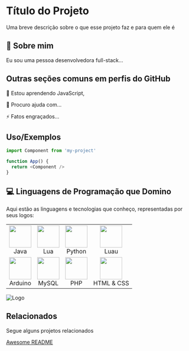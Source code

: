 
# Título do Projeto

Uma breve descrição sobre o que esse projeto faz e para quem ele é


## 🚀 Sobre mim
Eu sou uma pessoa desenvolvedora full-stack...


## Outras seções comuns em perfis do GitHub

🧠 Estou aprendendo JavaScript,

🤔 Procuro ajuda com...


⚡️ Fatos engraçados...




## Uso/Exemplos

```javascript
import Component from 'my-project'

function App() {
  return <Component />
}
```
## 💻 Linguagens de Programação que Domino

Aqui estão as linguagens e tecnologias que conheço, representadas por seus logos:

<table>
  <tr>
    <td align="center"><img src="https://upload.wikimedia.org/wikipedia/en/3/30/Java_programming_language_logo.svg" width="60"/><br>Java</td>
    <td align="center"><img src="https://upload.wikimedia.org/wikipedia/commons/c/cf/Lua-Logo.svg" width="60"/><br>Lua</td>
    <td align="center"><img src="https://upload.wikimedia.org/wikipedia/commons/c/c3/Python-logo-notext.svg" width="60"/><br>Python</td>
    <td align="center"><img src="https://luau.org/assets/images/luau-88.png" width="60"/><br>Luau</td>
  </tr>
  <tr>
    <td align="center"><img src="https://upload.wikimedia.org/wikipedia/commons/8/87/Arduino_Logo.svg" width="60"/><br>Arduino</td>
    <td align="center"><img src="https://freebiesupply.com/logos/mysql-logo-2/" width="60"/><br>MySQL</td>
    <td align="center"><img src="https://upload.wikimedia.org/wikipedia/commons/2/27/PHP-logo.svg" width="60"/><br>PHP</td>
    <td align="center"><img src="https://commons.wikimedia.org/wiki/File:CSS3_and_HTML5_logos_and_wordmarks.svg#/media/File:CSS3_and_HTML5_logos_and_wordmarks.svg" width="60"/><br>HTML & CSS</td>
  </tr>
</table>

![Logo](https://kilpz.gallerycdn.vsassets.io/extensions/kilpz/catnap-theme/1.0.8/1758244576902/Microsoft.VisualStudio.Services.Icons.Default)


## Relacionados

Segue alguns projetos relacionados

[Awesome README](https://github.com/matiassingers/awesome-readme)

